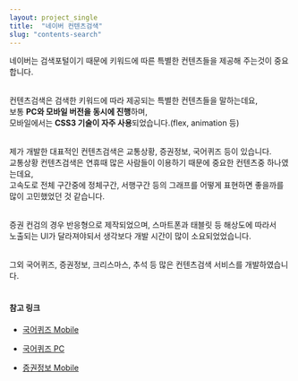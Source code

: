 ```yaml
---
layout: project_single
title:  "네이버 컨텐츠검색"
slug: "contents-search"
---
```

네이버는 검색포털이기 때문에 키워드에 따른 특별한 컨텐츠들을 제공해 주는것이 중요합니다.<br><br>

컨텐츠검색은 검색한 키워드에 따라 제공되는 특별한 컨텐츠들을 말하는데요,<br>
보통 **PC와 모바일 버전을 동시에 진행**하며,<br>
모바일에서는 **CSS3 기술이 자주 사용**되었습니다.(flex, animation 등)<br><br>

제가 개발한 대표적인 컨텐츠검색은 교통상황, 증권정보, 국어퀴즈 등이 있습니다.<br>
교통상황 컨텐츠검색은 연휴때 많은 사람들이 이용하기 때문에 중요한 컨텐츠중 하나였는데요,<br>
고속도로 전체 구간중에 정체구간, 서행구간 등의 그래프를 어떻게 표현하면 좋을까를 많이 고민했었던 것 같습니다.<br><br>

증권 컨검의 경우 반응형으로 제작되었으며, 스마트폰과 태블릿 등 해상도에 따라서<br>
노출되는 UI가 달라져야되서 생각보다 개발 시간이 많이 소요되었었습니다.<br><br>

그외 국어퀴즈, 증권정보, 크리스마스, 추석 등 많은 컨텐츠검색 서비스를 개발하였습니다.<br><br>

#### 참고 링크 ####
* <a href="https://m.search.naver.com/search.naver?where=m&sm=mtb_she&qdt=0&query=%EB%84%A4%EC%9D%B4%EB%B2%84%20%EA%B5%AD%EC%96%B4%ED%80%B4%EC%A6%88" target="_blank">국어퀴즈 Mobile</a>

 * <a href="https://search.naver.com/search.naver?where=nexearch&query=%EB%84%A4%EC%9D%B4%EB%B2%84+%EA%B5%AD%EC%96%B4%ED%80%B4%EC%A6%88&ie=utf8&sm=tab_she&qdt=0" target="_blank">국어퀴즈 PC</a>

 * <a href="https://m.search.naver.com/search.naver?sm=mtb_hty.top&where=m&query=%EC%95%84%EC%8B%9C%EC%95%84%EC%A6%9D%EC%8B%9C" target="_blank">증권정보 Mobile</a>
